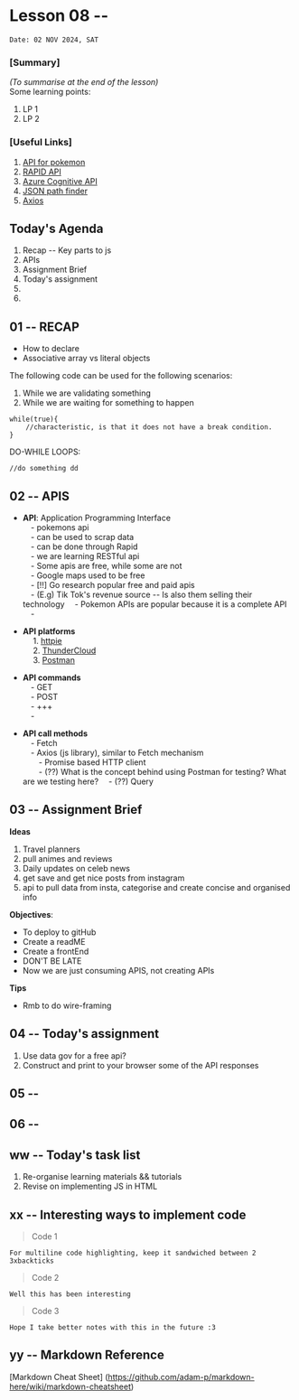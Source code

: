 # Lesson 08 -- 
`Date: 02 NOV 2024, SAT`

### [Summary]
_(To summarise at the end of the lesson)_  
Some learning points:  
1. LP 1 
2. LP 2

### [Useful Links]
1. [API for pokemon](https://pokeapi.co)  
2. [RAPID API](https://rapidapi.com/hub)
3. [Azure Cognitive API](https://learn.microsoft.com/en-us/samples/azure-samples/cognitive-services-rest-api-samples/cognitive-services-rest-api-samples/)
4. [JSON path finder](https://jsonpathfinder.com)
5. [Axios](https://axios-http.com)

## Today's Agenda
1. Recap -- Key parts to js  
2. APIs
3. Assignment Brief
4. Today's assignment
5. 
6. 



## 01 -- RECAP 
- How to declare  
- Associative array vs literal objects  

The following code can be used for the following scenarios:  
1. While we are validating something
2. While we are waiting for something to happen
```
while(true){
    //characteristic, is that it does not have a break condition.
}
```

DO-WHILE LOOPS: 
```
//do something dd
```


## 02 -- APIS
- **API**: Application Programming Interface  
&ensp;&ensp;- pokemons api  
&ensp;&ensp;- can be used to scrap data  
&ensp;&ensp;- can be done through Rapid  
&ensp;&ensp;- we are learning RESTful api  
&ensp;&ensp;- Some apis are free, while some are not  
&ensp;&ensp;- Google maps used to be free  
&ensp;&ensp;- [!!] Go research popular free and paid apis  
&ensp;&ensp;- (E.g) Tik Tok's revenue source -- Is also them selling their technology 
&ensp;&ensp;- Pokemon APIs are popular because it is a complete API  
&ensp;&ensp;- 

- **API platforms**  
&ensp;&ensp; 1. [httpie](https://httpie.io/)  
&ensp;&ensp; 2. [ThunderCloud](https://www.thunderclient.com/)  
&ensp;&ensp; 3. [Postman](https://www.postman.com/)  


- **API commands**  
&ensp;&ensp;- GET  
&ensp;&ensp;- POST  
&ensp;&ensp;- +++   
&ensp;&ensp;- 

- **API call methods**  
&ensp;&ensp;- Fetch  
&ensp;&ensp;- Axios (js library), similar to Fetch mechanism  
&ensp;&ensp;&ensp;&ensp;- Promise based HTTP client  
&ensp;&ensp;&ensp;&ensp;- (??) What is the concept behind using Postman for testing? What are we testing here?
&ensp;&ensp;- (??) Query


## 03 -- Assignment Brief

**Ideas**
1. Travel planners
2. pull animes and reviews
3. Daily updates on celeb news
4. get save and get nice posts from instagram
5. api to pull data from insta, categorise and create concise and organised info

**Objectives**:  
- To deploy to gitHub
- Create a readME
- Create a frontEnd
- DON'T BE LATE
- Now we are just consuming APIS, not creating APIs

**Tips**
- Rmb to do wire-framing



## 04 -- Today's assignment
1. Use data gov for a free api? 
2. Construct and print to your browser some of the API responses


## 05 -- 



## 06 -- 



## ww -- Today's task list
1. Re-organise learning materials && tutorials
2. Revise on implementing JS in HTML  


xx -- Interesting ways to implement code
--- 
>Code 1
```
For multiline code highlighting, keep it sandwiched between 2 3xbackticks
```
>Code 2
```
Well this has been interesting
```
>Code 3
```
Hope I take better notes with this in the future :3
```

yy -- Markdown Reference 
--- 
[Markdown Cheat Sheet] (https://github.com/adam-p/markdown-here/wiki/markdown-cheatsheet)